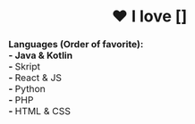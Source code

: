 <h1 align="center">❤️ I love []</h1>
<h3>
  Languages (Order of favorite):<br>
  - <span style="font-weight: bold;">Java & Kotlin</span><br>
  - <span style="font-weight: normal;">Skript</span><br>
  - <span style="font-weight: normal;">React & JS</span><br>
  - <span style="font-weight: normal;">Python</span><br>
  - <span style="font-weight: normal;">PHP</span><br>
  - <span style="font-weight: normal;">HTML & CSS</span><br>
</h3>
